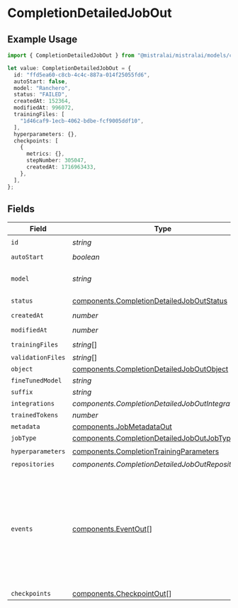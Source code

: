 # CompletionDetailedJobOut

## Example Usage

```typescript
import { CompletionDetailedJobOut } from "@mistralai/mistralai/models/components";

let value: CompletionDetailedJobOut = {
  id: "ffd5ea60-c8cb-4c4c-887a-014f25055fd6",
  autoStart: false,
  model: "Ranchero",
  status: "FAILED",
  createdAt: 152364,
  modifiedAt: 996072,
  trainingFiles: [
    "1d46caf9-1ecb-4062-bdbe-fcf9005ddf10",
  ],
  hyperparameters: {},
  checkpoints: [
    {
      metrics: {},
      stepNumber: 305047,
      createdAt: 1716963433,
    },
  ],
};
```

## Fields

| Field                                                                                                                              | Type                                                                                                                               | Required                                                                                                                           | Description                                                                                                                        |
| ---------------------------------------------------------------------------------------------------------------------------------- | ---------------------------------------------------------------------------------------------------------------------------------- | ---------------------------------------------------------------------------------------------------------------------------------- | ---------------------------------------------------------------------------------------------------------------------------------- |
| `id`                                                                                                                               | *string*                                                                                                                           | :heavy_check_mark:                                                                                                                 | N/A                                                                                                                                |
| `autoStart`                                                                                                                        | *boolean*                                                                                                                          | :heavy_check_mark:                                                                                                                 | N/A                                                                                                                                |
| `model`                                                                                                                            | *string*                                                                                                                           | :heavy_check_mark:                                                                                                                 | The name of the model to fine-tune.                                                                                                |
| `status`                                                                                                                           | [components.CompletionDetailedJobOutStatus](../../models/components/completiondetailedjoboutstatus.md)                             | :heavy_check_mark:                                                                                                                 | N/A                                                                                                                                |
| `createdAt`                                                                                                                        | *number*                                                                                                                           | :heavy_check_mark:                                                                                                                 | N/A                                                                                                                                |
| `modifiedAt`                                                                                                                       | *number*                                                                                                                           | :heavy_check_mark:                                                                                                                 | N/A                                                                                                                                |
| `trainingFiles`                                                                                                                    | *string*[]                                                                                                                         | :heavy_check_mark:                                                                                                                 | N/A                                                                                                                                |
| `validationFiles`                                                                                                                  | *string*[]                                                                                                                         | :heavy_minus_sign:                                                                                                                 | N/A                                                                                                                                |
| `object`                                                                                                                           | [components.CompletionDetailedJobOutObject](../../models/components/completiondetailedjoboutobject.md)                             | :heavy_minus_sign:                                                                                                                 | N/A                                                                                                                                |
| `fineTunedModel`                                                                                                                   | *string*                                                                                                                           | :heavy_minus_sign:                                                                                                                 | N/A                                                                                                                                |
| `suffix`                                                                                                                           | *string*                                                                                                                           | :heavy_minus_sign:                                                                                                                 | N/A                                                                                                                                |
| `integrations`                                                                                                                     | *components.CompletionDetailedJobOutIntegrations*[]                                                                                | :heavy_minus_sign:                                                                                                                 | N/A                                                                                                                                |
| `trainedTokens`                                                                                                                    | *number*                                                                                                                           | :heavy_minus_sign:                                                                                                                 | N/A                                                                                                                                |
| `metadata`                                                                                                                         | [components.JobMetadataOut](../../models/components/jobmetadataout.md)                                                             | :heavy_minus_sign:                                                                                                                 | N/A                                                                                                                                |
| `jobType`                                                                                                                          | [components.CompletionDetailedJobOutJobType](../../models/components/completiondetailedjoboutjobtype.md)                           | :heavy_minus_sign:                                                                                                                 | N/A                                                                                                                                |
| `hyperparameters`                                                                                                                  | [components.CompletionTrainingParameters](../../models/components/completiontrainingparameters.md)                                 | :heavy_check_mark:                                                                                                                 | N/A                                                                                                                                |
| `repositories`                                                                                                                     | *components.CompletionDetailedJobOutRepositories*[]                                                                                | :heavy_minus_sign:                                                                                                                 | N/A                                                                                                                                |
| `events`                                                                                                                           | [components.EventOut](../../models/components/eventout.md)[]                                                                       | :heavy_minus_sign:                                                                                                                 | Event items are created every time the status of a fine-tuning job changes. The timestamped list of all events is accessible here. |
| `checkpoints`                                                                                                                      | [components.CheckpointOut](../../models/components/checkpointout.md)[]                                                             | :heavy_minus_sign:                                                                                                                 | N/A                                                                                                                                |